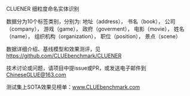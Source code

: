 CLUENER 细粒度命名实体识别

数据分为10个标签类别，分别为: 
地址（address），
书名（book），
公司（company），
游戏（game），
政府（goverment），
电影（movie），
姓名（name），
组织机构（organization），
职位（position），
景点（scene）

数据详细介绍、基线模型和效果测评，见 https://github.com/CLUEbenchmark/CLUENER

技术讨论或问题，请项目中提issue或PR，或发送电子邮件到 ChineseGLUE@163.com

测试集上SOTA效果见榜单：www.CLUEbenchmark.com
